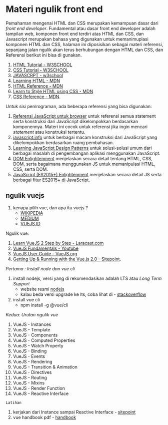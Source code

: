 # Materi ngulik front end

Pemahaman mengenai HTML dan CSS merupakan kemampuan dasar dari *front end developer*. Fundamental atau dasar front end developer adalah tampilan web, komponen front end terdiri atas HTML dan CSS, dan Javascript merupakan bahasa yang digunakan untuk memanimuplasi komponen HTML dan CSS, halaman ini diposisikan sebagai materi referensi, sepanjang jalan ngulik akan terus berhubungan dengan HTML dan CSS, dan Referensi berikut ini bisa di gunakan.  

1. [HTML Tutorial - W3SCHOOL](https://www.w3schools.com/html/)
2. [CSS Tutorial - W3SCHOOL](https://www.w3schools.com/css/default.asp)
3. [JAVASCRPT - w3school](https://www.w3schools.com/js/default.asp)
4. [Learning HTML - MDN](https://developer.mozilla.org/en-US/docs/Learn/HTML)
5. [HTML Reference - MDN](https://developer.mozilla.org/en-US/docs/Web/HTML)
6. [Learn to Style HTML using CSS - MDN](https://developer.mozilla.org/en-US/docs/Learn/CSS)
7. [CSS Reference - MDN](https://developer.mozilla.org/en-US/docs/Web/CSS).

Untuk sisi pemrograman, ada beberapa referensi yang bisa digunakan:
1. [Referensi JavaScript untuk browser](https://developer.mozilla.org/en-US/docs/Web/JavaScript/Reference) untuk referensi semua statement serta konstruksi dari JavaScript dikelompokkan berdasarkan komponennya. Materi ini cocok untuk referensi jika ingin mencari *statement* atau konstruksi tertentu.
2. [javascript.info](http://javascript.info/) untuk berbagai macam konstruksi dari JavaScript yang dikelompokkan berdasarkan ruang pembahasan.
3. [Learning JavaScript Design Patterns](https://addyosmani.com/resources/essentialjsdesignpatterns/book/) untuk solusi-solusi umum dari berbagai masalah di pengembangan aplikasi menggunakan JavaScript.
4. [DOM Enlightenment](http://domenlightenment.com/) menjelaskan secara detail tentang HTML, CSS, DOM, serta bagaimana menggunakan JS untuk memanipulasi HTML, CSS, serta DOM.
5. [JavaScript (ES2015+) Enlightenment](https://frontendmasters.com/books/javascript-enlightenment/) menjelaskan secara detail JS serta berbagai fitur ES2015+ di JavaScript.



## ngulik vuejs

1. kenapa pilih vue, dan apa itu vuejs ? 
    * [WIKIPEDIA](https://en.wikipedia.org/wiki/Vue.js) 
    * [MEDIUM](https://medium.com/@zalab/mengapa-vuejs-menjadi-menarik-8503a7b0ecc8)
    * [VUEJS.ID](https://vuejs.id/)
    

Ngulik vue:

1. [Learn VueJS 2 Step by Step - Laracast.com](https://laracasts.com/series/learn-vue-2-step-by-step)
2. [VueJS Fundamentals - Youtube](https://www.youtube.com/playlist?list=PLwAKR305CRO_1yAao-8aZiQnBqJeyng4O)
3. [VueJS User Guide - VueJS.org](https://vuejs.org/v2/guide/)
4. [Getting Up & Running with the Vue.js 2.0 - Sitepoint](https://www.sitepoint.com/up-and-running-vue-js-2-0/).


*Pertama : Install node dan vue cli*

1. install nodejs, versi yang di rekomendasikan adalah LTS atau *Long Term Support*  
    * website resmi [nodejs](https://nodejs.org)
    * kalau beda versi upgrade ke lts, coba lihat di - [stackoverflow](https://askubuntu.com/questions/426750/how-can-i-update-my-nodejs-to-the-latest-version)
2. install vue cli 
    * npm install -g @vue/cli 
    
*Kedua: Urutan ngulik vue*

1. VueJS - Instances
2. VueJS - Template
3. VueJS - Components
4. VueJS - Computed Properties
5. VueJS - Watch Property
6. VueJS - Binding
7. VueJS - Events
8. VueJS - Rendering
9. VueJS - Transition & Animation
10. VueJS - Directives
11. VueJS - Routing
12. VueJS - Mixins
13. VueJS - Render Function
14. VueJS - Reactive Interface

```
Latihan
```

1. kerjakan dari Instance sampai Reactive Interface - [sitepoint](https://www.tutorialspoint.com/vuejs/vuejs_overview.htm)
2. vue handbook pdf - [handbook](https://drive.google.com/drive/folders/1tyTNux2-az1yn-PsT8k7OOZTcRCBIb92)
